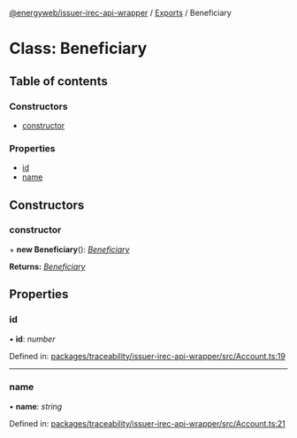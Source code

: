 [@energyweb/issuer-irec-api-wrapper](../README.md) / [Exports](../modules.md) / Beneficiary

# Class: Beneficiary

## Table of contents

### Constructors

- [constructor](beneficiary.md#constructor)

### Properties

- [id](beneficiary.md#id)
- [name](beneficiary.md#name)

## Constructors

### constructor

\+ **new Beneficiary**(): [*Beneficiary*](beneficiary.md)

**Returns:** [*Beneficiary*](beneficiary.md)

## Properties

### id

• **id**: *number*

Defined in: [packages/traceability/issuer-irec-api-wrapper/src/Account.ts:19](https://github.com/energywebfoundation/origin/blob/1ec4bda2/packages/traceability/issuer-irec-api-wrapper/src/Account.ts#L19)

___

### name

• **name**: *string*

Defined in: [packages/traceability/issuer-irec-api-wrapper/src/Account.ts:21](https://github.com/energywebfoundation/origin/blob/1ec4bda2/packages/traceability/issuer-irec-api-wrapper/src/Account.ts#L21)

